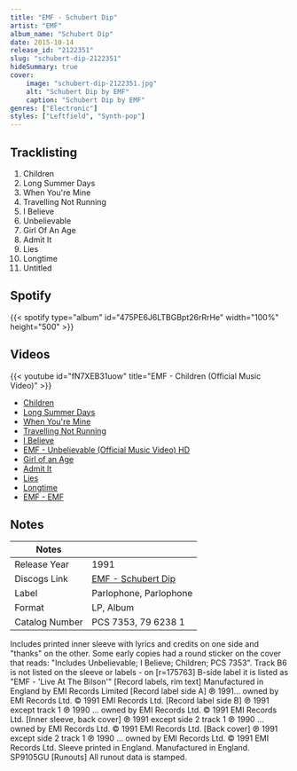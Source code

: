```yaml
---
title: "EMF - Schubert Dip"
artist: "EMF"
album_name: "Schubert Dip"
date: 2015-10-14
release_id: "2122351"
slug: "schubert-dip-2122351"
hideSummary: true
cover:
    image: "schubert-dip-2122351.jpg"
    alt: "Schubert Dip by EMF"
    caption: "Schubert Dip by EMF"
genres: ["Electronic"]
styles: ["Leftfield", "Synth-pop"]
---
```

## Tracklisting
1. Children
2. Long Summer Days
3. When You're Mine
4. Travelling Not Running
5. I Believe
6. Unbelievable
7. Girl Of An Age
8. Admit It
9. Lies
10. Longtime
11. Untitled
## Spotify
{{< spotify type="album" id="475PE6J6LTBGBpt26rRrHe" width="100%" height="500" >}}

## Videos
{{< youtube id="fN7XEB31uow" title="EMF - Children (Official Music Video)" >}}
- [Children](https://www.youtube.com/watch?v=FHoLIZtzxbY)
- [Long Summer Days](https://www.youtube.com/watch?v=w8DnOwohmG8)
- [When You're Mine](https://www.youtube.com/watch?v=XjjUqJc3wBQ)
- [Travelling Not Running](https://www.youtube.com/watch?v=ofZBwZkuSy4)
- [I Believe](https://www.youtube.com/watch?v=-iAmTM2fTEU)
- [EMF - Unbelievable (Official Music Video) HD](https://www.youtube.com/watch?v=sfCLt0kTd5E)
- [Girl of an Age](https://www.youtube.com/watch?v=gTOZ-YRo2IE)
- [Admit It](https://www.youtube.com/watch?v=MqlAJjBDntA)
- [Lies](https://www.youtube.com/watch?v=V73bNerGrSY)
- [Longtime](https://www.youtube.com/watch?v=elrHGYu0CWo)
- [EMF - EMF](https://www.youtube.com/watch?v=bpmAQeGzmXo)

## Notes
| Notes          |             |
| ---------------| ----------- |
| Release Year   | 1991 |
| Discogs Link   | [EMF - Schubert Dip](https://www.discogs.com/release/2122351-EMF-Schubert-Dip) |
| Label          | Parlophone, Parlophone |
| Format         | LP, Album |
| Catalog Number | PCS 7353, 79 6238 1 |

Includes printed inner sleeve with lyrics and credits on one side and "thanks" on the other.  Some early copies had a round sticker on the cover that reads: "Includes Unbelievable; I Believe; Children; PCS 7353".  Track B6 is not listed on the sleeve or labels - on [r=175763] B-side label it is listed as "EMF - 'Live At The Bilson'"  [Record labels, rim text] Manufactured in England by EMI Records Limited  [Record label side A] ℗ 1991... owned by EMI Records Ltd. © 1991 EMI Records Ltd.  [Record label side B] ℗ 1991 except track 1 ℗ 1990 ... owned by EMI Records Ltd. © 1991 EMI Records Ltd.  [Inner sleeve, back cover] ℗ 1991 except side 2 track 1 ℗ 1990 ... owned by EMI Records Ltd. © 1991 EMI Records Ltd.  [Back cover] ℗ 1991 except side 2 track 1 ℗ 1990 ... owned by EMI Records Ltd. © 1991 EMI Records Ltd. Sleeve printed in England. Manufactured in England. SP9105GU  [Runouts] All runout data is stamped.
